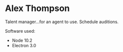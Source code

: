 # Alex Thompson

Talent manager...for an agent to use. Schedule auditions.

Software used:

  * Node 10.2
  * Electron 3.0

